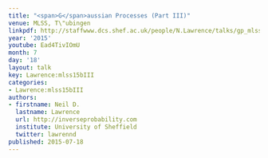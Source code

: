 ```yaml
---
title: "<span>G</span>aussian Processes (Part III)"
venue: MLSS, T\"ubingen
linkpdf: http://staffwww.dcs.shef.ac.uk/people/N.Lawrence/talks/gp_mlss15b.pdf
year: '2015'
youtube: Ead4TivIOmU
month: 7
day: '18'
layout: talk
key: Lawrence:mlss15bIII
categories:
- Lawrence:mlss15bIII
authors:
- firstname: Neil D.
  lastname: Lawrence
  url: http://inverseprobability.com
  institute: University of Sheffield
  twitter: lawrennd
published: 2015-07-18
---
```

